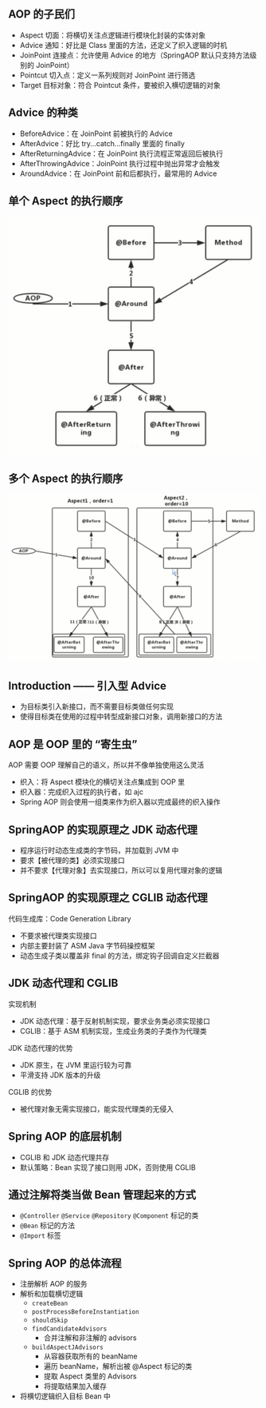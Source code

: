 ﻿
## AOP 的子民们

- Aspect 切面：将横切关注点逻辑进行模块化封装的实体对象
- Advice 通知：好比是 Class 里面的方法，还定义了织入逻辑的时机
- JoinPoint 连接点：允许使用 Advice 的地方（SpringAOP 默认只支持方法级别的 JoinPoint）
- Pointcut 切入点：定义一系列规则对 JoinPoint 进行筛选
- Target 目标对象：符合 Pointcut 条件，要被织入横切逻辑的对象

## Advice 的种类

- BeforeAdvice：在 JoinPoint 前被执行的 Advice
- AfterAdvice：好比 try...catch...finally 里面的 finally
- AfterReturningAdvice：在 JoinPoint 执行流程正常返回后被执行
- AfterThrowingAdvice：JoinPoint 执行过程中抛出异常才会触发
- AroundAdvice：在 JoinPoint 前和后都执行，最常用的 Advice

## 单个 Aspect 的执行顺序

![Aspect0](./img/Aspect.png)

## 多个 Aspect 的执行顺序

![Aspect1](./img/Aspect1.png)

## Introduction —— 引入型 Advice

- 为目标类引入新接口，而不需要目标类做任何实现
- 使得目标类在使用的过程中转型成新接口对象，调用新接口的方法

## AOP 是 OOP 里的 “寄生虫”

AOP 需要 OOP 理解自己的语义，所以并不像单独使用这么灵活

- 织入：将 Aspect 模块化的横切关注点集成到 OOP 里
- 织入器：完成织入过程的执行者，如 ajc
- Spring AOP 则会使用一组类来作为织入器以完成最终的织入操作

## SpringAOP 的实现原理之 JDK 动态代理

- 程序运行时动态生成类的字节码，并加载到 JVM 中
- 要求【被代理的类】必须实现接口
- 并不要求【代理对象】去实现接口，所以可以复用代理对象的逻辑

## SpringAOP 的实现原理之 CGLIB 动态代理

代码生成库：Code Generation Library

- 不要求被代理类实现接口
- 内部主要封装了 ASM Java 字节码操控框架
- 动态生成子类以覆盖非 final 的方法，绑定钩子回调自定义拦截器

## JDK 动态代理和 CGLIB

实现机制

- JDK 动态代理：基于反射机制实现，要求业务类必须实现接口
- CGLIB：基于 ASM 机制实现，生成业务类的子类作为代理类

JDK 动态代理的优势

- JDK 原生，在 JVM 里运行较为可靠
- 平滑支持 JDK 版本的升级

CGLIB 的优势

- 被代理对象无需实现接口，能实现代理类的无侵入

## Spring AOP 的底层机制

- CGLIB 和 JDK 动态代理共存
- 默认策略：Bean 实现了接口则用 JDK，否则使用 CGLIB

## 通过注解将类当做 Bean 管理起来的方式

- `@Controller` `@Service` `@Repository` `@Component` 标记的类
- `@Bean` 标记的方法
- `@Import` 标签

## Spring AOP 的总体流程

- 注册解析 AOP 的服务
- 解析和加载横切逻辑
    - `createBean`
    - `postProcessBeforeInstantiation`
    - `shouldSkip`
    - `findCandidateAdvisors`
        - 合并注解和非注解的 advisors
    - `buildAspectJAdvisors`
        - 从容器获取所有的 beanName
        - 遍历 beanName，解析出被 @Aspect 标记的类
        - 提取 Aspect 类里的 Advisors
        - 将提取结果加入缓存
- 将横切逻辑织入目标 Bean 中